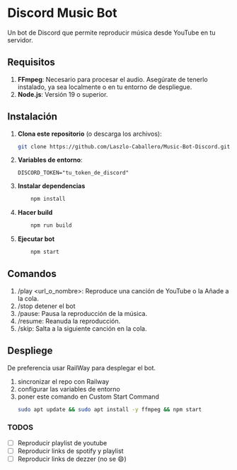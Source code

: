 # Discord Music Bot

Un bot de Discord que permite reproducir música desde YouTube en tu servidor.

## Requisitos

1. **FFmpeg**: Necesario para procesar el audio. Asegúrate de tenerlo instalado, ya sea localmente o en tu entorno de despliegue.
2. **Node.js**: Versión 19 o superior.

## Instalación

1. **Clona este repositorio** (o descarga los archivos):

   ```bash
   git clone https://github.com/Laszlo-Caballero/Music-Bot-Discord.git
   ```

2. **Variables de entorno**:
   ```
   DISCORD_TOKEN="tu_token_de_discord"
   ```
3. **Instalar dependencias**
   ```bash
       npm install
   ```
4. **Hacer build**
   ```bash
       npm run build
   ```
5. **Ejecutar bot**
   ```bash
       npm start
   ```

## Comandos

1.  /play <url_o_nombre>: Reproduce una canción de YouTube o la Añade a la cola.
2.  /stop detener el bot
3.  /pause: Pausa la reproducción de la música.
4.  /resume: Reanuda la reproducción.
5.  /skip: Salta a la siguiente canción en la cola.

## Despliege

De preferencia usar RailWay para desplegar el bot.

1. sincronizar el repo con Railway
2. configurar las variables de entorno
3. poner este comando en Custom Start Command
   ```bash
   sudo apt update && sudo apt install -y ffmpeg && npm start
   ```

### TODOS

- [ ] Reproducir playlist de youtube
- [ ] Reproducir links de spotify y playlist
- [ ] Reproducir links de dezzer (no se 😄)
